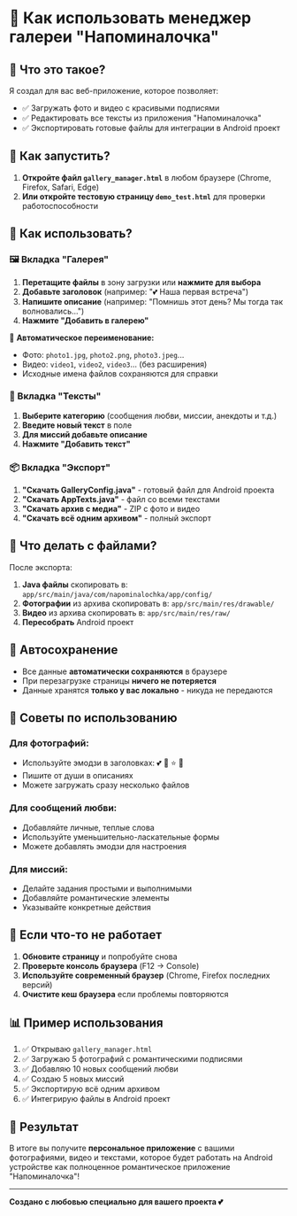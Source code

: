 # 💖 Как использовать менеджер галереи "Напоминалочка"

## 🎯 Что это такое?

Я создал для вас веб-приложение, которое позволяет:
- ✅ Загружать фото и видео с красивыми подписями
- ✅ Редактировать все тексты из приложения "Напоминалочка"
- ✅ Экспортировать готовые файлы для интеграции в Android проект

## 🚀 Как запустить?

1. **Откройте файл `gallery_manager.html`** в любом браузере (Chrome, Firefox, Safari, Edge)
2. **Или откройте тестовую страницу `demo_test.html`** для проверки работоспособности

## 📱 Как использовать?

### 🖼️ Вкладка "Галерея"
1. **Перетащите файлы** в зону загрузки или **нажмите для выбора**
2. **Добавьте заголовок** (например: "💕 Наша первая встреча")
3. **Напишите описание** (например: "Помнишь этот день? Мы тогда так волновались...")
4. **Нажмите "Добавить в галерею"**

🔄 **Автоматическое переименование:**
- Фото: `photo1.jpg`, `photo2.png`, `photo3.jpeg`...
- Видео: `video1`, `video2`, `video3`... (без расширения)
- Исходные имена файлов сохраняются для справки

### 📝 Вкладка "Тексты"
1. **Выберите категорию** (сообщения любви, миссии, анекдоты и т.д.)
2. **Введите новый текст** в поле
3. **Для миссий добавьте описание**
4. **Нажмите "Добавить текст"**

### 📦 Вкладка "Экспорт"
1. **"Скачать GalleryConfig.java"** - готовый файл для Android проекта
2. **"Скачать AppTexts.java"** - файл со всеми текстами
3. **"Скачать архив с медиа"** - ZIP с фото и видео
4. **"Скачать всё одним архивом"** - полный экспорт

## 🔧 Что делать с файлами?

После экспорта:

1. **Java файлы** скопировать в: `app/src/main/java/com/napominalochka/app/config/`
2. **Фотографии** из архива скопировать в: `app/src/main/res/drawable/`
3. **Видео** из архива скопировать в: `app/src/main/res/raw/`
4. **Пересобрать** Android проект

## 💾 Автосохранение

- Все данные **автоматически сохраняются** в браузере
- При перезагрузке страницы **ничего не потеряется**
- Данные хранятся **только у вас локально** - никуда не передаются

## 🎨 Советы по использованию

### Для фотографий:
- Используйте эмодзи в заголовках: 💕 🌅 ⭐ 🌸
- Пишите от души в описаниях
- Можете загружать сразу несколько файлов

### Для сообщений любви:
- Добавляйте личные, теплые слова
- Используйте уменьшительно-ласкательные формы
- Можете добавлять эмодзи для настроения

### Для миссий:
- Делайте задания простыми и выполнимыми
- Добавляйте романтические элементы
- Указывайте конкретные действия

## 🛟 Если что-то не работает

1. **Обновите страницу** и попробуйте снова
2. **Проверьте консоль браузера** (F12 → Console)
3. **Используйте современный браузер** (Chrome, Firefox последних версий)
4. **Очистите кеш браузера** если проблемы повторяются

## 📊 Пример использования

1. ✅ Открываю `gallery_manager.html`
2. ✅ Загружаю 5 фотографий с романтическими подписями
3. ✅ Добавляю 10 новых сообщений любви
4. ✅ Создаю 5 новых миссий
5. ✅ Экспортирую всё одним архивом
6. ✅ Интегрирую файлы в Android проект

## 🎁 Результат

В итоге вы получите **персональное приложение** с вашими фотографиями, видео и текстами, которое будет работать на Android устройстве как полноценное романтическое приложение "Напоминалочка"!

---

**Создано с любовью специально для вашего проекта 💕**